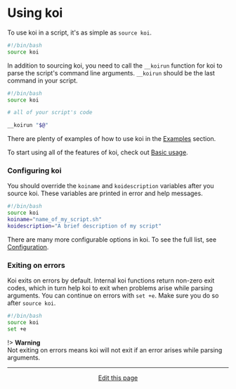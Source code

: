 # Using koi
To use koi in a script, it's as simple as `source koi`.
```bash
#!/bin/bash
source koi
```

In addition to sourcing koi, you need to call the `__koirun` function for koi to parse the script's command line arguments. `__koirun` should be the last command in your script.
```bash
#!/bin/bash
source koi

# all of your script's code

__koirun "$@"
```

There are plenty of examples of how to use koi in the [Examples](/examples) section.

To start using all of the features of koi, check out [Basic usage](/basic_usage).

### Configuring koi
You should override the `koiname` and `koidescription` variables after you source koi. These variables are printed in error and help messages.
```bash
#!/bin/bash
source koi
koiname="name_of_my_script.sh"
koidescription="A brief description of my script"
```

There are many more configurable options in koi. To see the full list, see [Configuration](/configuration).

### Exiting on errors
Koi exits on errors by default. Internal koi functions return non-zero exit codes, which in turn help koi to exit when problems arise while parsing arguments. You can continue on errors with `set +e`. Make sure you do so after `source koi`.
```bash
#!/bin/bash
source koi
set +e
```

!> **Warning**<br>Not exiting on errors means koi will not exit if an error arises while parsing arguments.

<hr>
<div style="text-align:center">
	<a class="edit-link" href="https://github.com/wcarhart/docs/blob/master/docs/koi/using_koi.md" target="_blank"><i class="fas fa-edit"></i> Edit this page</a>
</div>